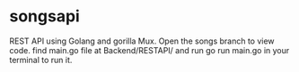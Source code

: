 # songsapi
REST API using Golang and gorilla Mux. 
Open the songs branch to view code.
find main.go file at Backend/RESTAPI/ and run go run main.go in your terminal to run it.